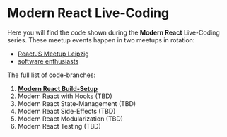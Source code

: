 # Modern React Live-Coding

Here you will find the code shown during the **Modern React** Live-Coding series.
These meetup events happen in two meetups in rotation:
- [ReactJS Meetup Leipzig](https://www.meetup.com/ReactJS-Meetup-Leipzig/)
- [software enthusiasts](https://www.meetup.com/software-enthusiasts/)

The full list of code-branches:
1. **[Modern React Build-Setup](https://github.com/jambit/modern-react/tree/01-build-setup)**
2. Modern React with Hooks (TBD)
3. Modern React State-Management (TBD)
4. Modern React Side-Effects (TBD)
5. Modern React Modularization (TBD)
6. Modern React Testing (TBD)
